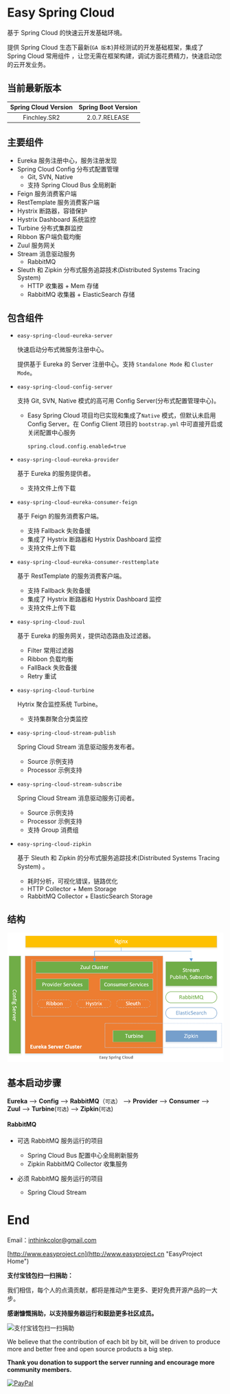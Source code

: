 # Easy Spring Cloud

基于 Spring Cloud 的快速云开发基础环境。

提供 Spring Cloud 生态下最新(`GA 版本`)并经测试的开发基础框架，集成了 Spring Cloud 常用组件 ，让您无需在框架构建，调试方面花费精力，快速启动您的云开发业务。


## 当前最新版本

|Spring Cloud Version | Spring Boot Version|
|:---:|:---:|
| Finchley.SR2 | 2.0.7.RELEASE |

## 主要组件

- Eureka 服务注册中心，服务注册发现
- Spring Cloud Config 分布式配置管理
	- Git, SVN, Native
	- 支持 Spring Cloud Bus 全局刷新
- Feign 服务消费客户端
- RestTemplate 服务消费客户端
- Hystrix 断路器，容错保护
- Hystrix Dashboard 系统监控
- Turbine 分布式集群监控 
- Ribbon 客户端负载均衡
- Zuul 服务网关
- Stream 消息驱动服务
	- RabbitMQ 
- Sleuth 和 Zipkin 分布式服务追踪技术(Distributed Systems Tracing System)
	- HTTP 收集器 + Mem 存储
	- RabbitMQ 收集器 + ElasticSearch 存储

## 包含组件

- `easy-spring-cloud-eureka-server`

	快速启动分布式微服务注册中心。
	
	提供基于 Eureka 的 Server 注册中心。支持  `Standalone Mode` 和 `Cluster Mode`。

- `easy-spring-cloud-config-server`

	支持 Git, SVN, Native 模式的高可用 Config Server(分布式配置管理中心)。
	
	- Easy Spring Cloud 项目均已实现和集成了`Native` 模式，但默认未启用 Config Server。在 Config Client 项目的 `bootstrap.yml` 中可直接开启或关闭配置中心服务

		```properties
		spring.cloud.config.enabled=true
		```

- `easy-spring-cloud-eureka-provider`

	基于 Eureka 的服务提供者。
	
	- 支持文件上传下载

- `easy-spring-cloud-eureka-consumer-feign`

	基于 Feign 的服务消费客户端。
	
	- 支持 Fallback 失败备援
	- 集成了 Hystrix 断路器和 Hystrix Dashboard 监控
	- 支持文件上传下载


- `easy-spring-cloud-eureka-consumer-resttemplate`

	基于 RestTemplate 的服务消费客户端。
	
	- 支持 Fallback 失败备援
	- 集成了 Hystrix 断路器和 Hystrix Dashboard 监控
	- 支持文件上传下载	
	
- `easy-spring-cloud-zuul`

 	 基于 Eureka 的服务网关，提供动态路由及过滤器。
 	 - Filter 常用过滤器
	 - Ribbon 负载均衡
	 - FallBack 失败备援
	 - Retry 重试

- `easy-spring-cloud-turbine`

	Hytrix 聚合监控系统 Turbine。
	
	- 支持集群聚合分类监控

- `easy-spring-cloud-stream-publish`

	Spring Cloud Stream 消息驱动服务发布者。
	
	- Source 示例支持
	- Processor 示例支持

- `easy-spring-cloud-stream-subscribe`

	Spring Cloud Stream 消息驱动服务订阅者。
	
	- Source 示例支持
	- Processor 示例支持
	- 支持 Group 消费组

- `easy-spring-cloud-zipkin`

	基于 Sleuth 和 Zipkin 的分布式服务追踪技术(Distributed Systems Tracing System) 。
	- 耗时分析，可视化错误，链路优化
	- HTTP Collector + Mem Storage
	- RabbitMQ Collector  + ElasticSearch Storage


## 结构

![easy-spring-cloud](docs/imgs/easy-spring-cloud.png)

	

## 基本启动步骤

**Eureka** --> **Config** --> **RabbitMQ**（`可选`） --> **Provider** --> **Consumer** --> **Zuul** --> **Turbine**(`可选`) --> **Zipkin**(`可选`)


#### RabbitMQ

- 可选 RabbitMQ 服务运行的项目
	- Spring Cloud Bus 配置中心全局刷新服务
	- Zipkin RabbitMQ Collector 收集服务

- 必须 RabbitMQ 服务运行的项目
	- Spring Cloud Stream
		
# End

Email：<inthinkcolor@gmail.com>

[http://www.easyproject.cn](http://www.easyproject.cn "EasyProject Home")


**支付宝钱包扫一扫捐助：**

我们相信，每个人的点滴贡献，都将是推动产生更多、更好免费开源产品的一大步。

**感谢慷慨捐助，以支持服务器运行和鼓励更多社区成员。**

<img alt="支付宝钱包扫一扫捐助" src="http://www.easyproject.cn/images/s.png"  title="支付宝钱包扫一扫捐助"  height="256" width="256"></img>



We believe that the contribution of each bit by bit, will be driven to produce more and better free and open source products a big step.

**Thank you donation to support the server running and encourage more community members.**

[![PayPal](http://www.easyproject.cn/images/paypaldonation5.jpg)](https://www.paypal.me/easyproject/10 "Make payments with PayPal - it's fast, free and secure!")
